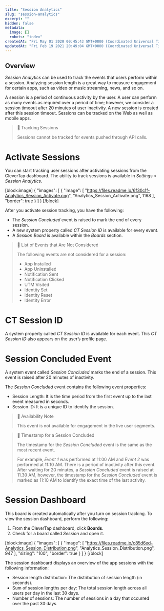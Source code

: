 ```yaml
---
title: "Session Analytics"
slug: "session-analytics"
excerpt: ""
hidden: false
metadata: 
  image: []
  robots: "index"
createdAt: "Fri May 01 2020 00:45:43 GMT+0000 (Coordinated Universal Time)"
updatedAt: "Fri Feb 19 2021 20:49:04 GMT+0000 (Coordinated Universal Time)"
---
```

## Overview

_Session Analytics_ can be used to track the events that users perform within a session. Analyzing session length is a great way to measure engagement for certain apps, such as video or music streaming, news, and so on.

A session is a period of continuous activity by the user. A user can perform as many events as required over a period of time; however, we consider a session timeout after 20 minutes of user inactivity. A new session is created after this session timeout. Sessions can be tracked on the Web as well as mobile apps. 

> 📘 Tracking Sessions
> 
> Sessions cannot be tracked for events pushed through API calls.

# Activate Sessions

You can start tracking user sessions after activating sessions from the CleverTap dashboard. The ability to track sessions is available in _Settings_ > _Session Analytics_.

[block:image]
{
  "images": [
    {
      "image": [
        "https://files.readme.io/6f30c1f-Analytics_Session_Activate.png",
        "Analytics_Session_Activate.png",
        1168
      ],
      "border": true
    }
  ]
}
[/block]


After you activate session tracking, you have the following:

- The _Session Concluded_ event is raised to mark the end of every session.
- A new system property called _CT Session ID_ is available for every event.
- A _Session Board_ is available within the _Boards_ section.

> 🚧 List of Events that Are Not Considered
> 
> The following events are not considered for a session:
> 
> - App Installed
> - App Uninstalled
> - Notification Sent
> - Notification Clicked
> - UTM Visited
> - Identity Set
> - Identity Reset
> - Identity Error

# CT Session ID

A system property called _CT Session ID_ is available for each event. This _CT Session ID_ also appears on the user’s profile page.

# Session Concluded Event

A system event called _Session Concluded_ marks the end of a session. This event is raised after 20 minutes of inactivity.

The _Session Concluded_ event contains the following event properties:

- Session Length: It is the time period from the first event up to the last event measured in seconds. 
- Session ID: It is a unique ID to identify the session. 

> 🚧 Availability Note
> 
> This event is not available for engagement in the live user segments.

> 📘 Timestamp for a Session Concluded
> 
> The timestamp for the _Session Concluded_ event is the same as the most recent event.
> 
> For example, _Event 1_ was performed at 11:00 AM and _Event 2_ was performed at 11:10 AM. There is a period of inactivity after this event. After waiting for 20 minutes, a _Session Concluded_ event is raised at 11.30 AM, however, the timestamp for the _Session Concluded_ event is marked as 11:10 AM to identify the exact time of the last activity.

# Session Dashboard

This board is created automatically after you turn on session tracking. To view the session dashboard, perform the following:

1. From the CleverTap dashboard, click **Boards**. 
2. Check for a board called _Session_ and open it. 

[block:image]
{
  "images": [
    {
      "image": [
        "https://files.readme.io/c85d6ed-Analytics_Session_Distribution.png",
        "Analytics_Session_Distribution.png",
        947
      ],
      "sizing": "100",
      "border": true
    }
  ]
}
[/block]


The session dashboard displays an overview of the app sessions with the following information:

- Session length distribution: The distribution of session length (in seconds).
- Sum of session lengths per day: The total session length across all users per day in the last 30 days.
- Number of sessions: The number of sessions in a day that occurred over the past 30 days.
